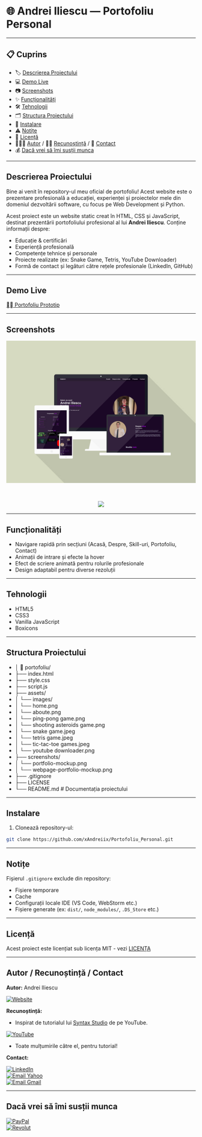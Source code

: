 # 🌐 Andrei Iliescu — Portofoliu Personal

---

## 📋 Cuprins
- 🏷️ [Descrierea Proiectului](#descrierea-proiectului)
- 💻 [Demo Live](#demo-live)
- 📷 [Screenshots](#screenshots)
- ✨ [Funcționalități](#funcționalități)
- 🛠️ [Tehnologii](#tehnologii)
- 🗂️ [Structura Proiectului](#structura-proiectului)
- 💾 [Instalare](#instalare)
- ⚠️ [Notițe](#notițe)
- 📜 [Licență](#licență)
- 👨🏻‍💻 [Autor](#autor--recunoștință--contact) / 🙏🏻 [Recunoștință](#autor--recunoștință--contact) / 📩 [Contact](#autor--recunoștință--contact)
- 💰 [Dacă vrei să îmi susții munca](#dacă-vrei-să-îmi-susții-munca)

---

## Descrierea Proiectului
Bine ai venit în repository-ul meu oficial de portofoliu! Acest website este o prezentare profesională a educației, experienței și proiectelor mele din domeniul dezvoltării software, cu focus pe Web Development și Python.

Acest proiect este un website static creat în HTML, CSS și JavaScript, destinat prezentării portofoliului profesional al lui **Andrei Iliescu**. Conține informații despre:

- Educație & certificări
- Experiență profesională
- Competențe tehnice și personale
- Proiecte realizate (ex: Snake Game, Tetris, YouTube Downloader)
- Formă de contact și legături către rețele profesionale (LinkedIn, GitHub)
<!-- ## Badges -->

---

## Demo Live
[⛓️‍💥 Portofoliu Prototip](https://portofoliu-personal-drab.vercel.app/)

---

## Screenshots
<p align="center">
  <img src="screenshots/portfolio-mockup.png" width="600">
</p>

<br>

<p align="center">
  <img src="screenshots/webpage-portfolio-mockup.png" width="600">
</p>

---

## Funcționalități
- Navigare rapidă prin secțiuni (Acasă, Despre, Skill-uri, Portofoliu, Contact)
- Animații de intrare și efecte la hover
- Efect de scriere animată pentru rolurile profesionale
- Design adaptabil pentru diverse rezoluții

---

## Tehnologii
- HTML5
- CSS3
- Vanilla JavaScript
- Boxicons

---

## Structura Proiectului
- │ 📁 portofoliu/
- ├── index.html
- ├── style.css
- ├── script.js
- ├── assets/
- │ └── images/
- │   └── home.png
- │   └── aboute.png
- │   └── ping-pong game.png
- │   └── shooting asteroids game.png
- │   └── snake game.jpeg
- │   └── tetris game.jpeg
- │   └── tic-tac-toe games.jpeg
- │   └── youtube downloader.png
- ├── screenshots/
- │   └── portfolio-mockup.png
- │   └── webpage-portfolio-mockup.png
- ├── .gitignore
- ├── LICENSE
- └── README.md # Documentația proiectului
<!-- ## Requirements -->
<!-- ## Usage -->
<!-- ## Configuration -->
<!-- ## Running tests -->
<!-- ## Deployment -->
<!-- ## Road Map -->
<!-- ## FAQ -->
<!-- ## Contributing -->

---

## Instalare
1. Clonează repository-ul:
```bash
git clone https://github.com/xAndreiix/Portofoliu_Personal.git
```

---

## Notițe
Fișierul `.gitignore` exclude din repository:
- Fișiere temporare
- Cache
- Configurații locale IDE (VS Code, WebStorm etc.)
- Fișiere generate (ex: `dist/`, `node_modules/`, `.DS_Store` etc.)

---

## Licență
Acest proiect este licențiat sub licența MIT - vezi [LICENȚA](LICENSE)

---

## Autor / Recunoștință / Contact
**Autor:** 
Andrei Iliescu

[![Website](https://img.shields.io/badge/Website-PORTFOLIO-gold?style=for-the-badge&logo=about-dot-me&logoColor=white)](https://andrei-iliescu-portfolio.netlify.app/)

**Recunoștință:**  
- Inspirat de tutorialul lui [Syntax Studio](https://www.youtube.com/@SyntaxStudioTv) de pe YouTube.

[![YouTube](https://img.shields.io/badge/YouTube-FF0000?style=for-the-badge&logo=YouTube&logoColor=white)](https://www.youtube.com/watch?v=XRSQHkzrQGQ&ab_channel=SyntaxStudio)
- Toate mulțumirile către el, pentru tutorial!

**Contact:**  

[![LinkedIn](https://img.shields.io/badge/LinkedIn-0077B5?style=for-the-badge&logo=linkedin&logoColor=white)](https://linkedin.com/in/andrei-iliescu-aa7910214)<br>
[![Email Yahoo](https://img.shields.io/badge/Email-andrey_iliescu%40yahoo.com-6001D2?style=for-the-badge&logoColor=white)](mailto:andrey_iliescu@yahoo.com)<br>
[![Email Gmail](https://img.shields.io/badge/Gmail-andrei.iliescu13102000%40gmail.com-D14836?style=for-the-badge&logo=gmail&logoColor=white)](mailto:andrei.iliescu13102000@gmail.com)

---

## Dacă vrei să îmi susții munca
[![PayPal](https://img.shields.io/badge/PayPal-xAndreiix-00457C?style=for-the-badge&logo=paypal&logoColor=white)](https://paypal.me/xAndreiix)<br>
[![Revolut](https://img.shields.io/badge/Revolut-xAndreiix-001B2E?style=for-the-badge&logoColor=white)](https://revolut.me/xandreiix)
